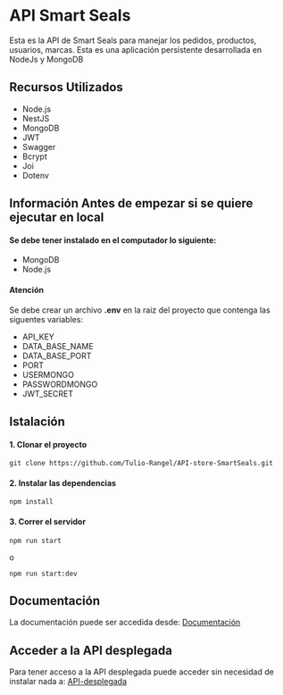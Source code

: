 # API Smart Seals

Esta es la API de Smart Seals para manejar los pedidos, productos, usuarios, marcas. Esta es una aplicación persistente desarrollada en NodeJs y MongoDB

## Recursos Utilizados

- Node.js
- NestJS
- MongoDB
- JWT
- Swagger
- Bcrypt
- Joi
- Dotenv

## Información Antes de empezar si se quiere ejecutar en local

#### Se debe tener instalado en el computador lo siguiente:

- MongoDB
- Node.js

#### Atención

Se debe crear un archivo **.env** en la raiz del proyecto que contenga las siguentes variables:

- API_KEY
- DATA_BASE_NAME
- DATA_BASE_PORT
- PORT
- USERMONGO
- PASSWORDMONGO
- JWT_SECRET

## Istalación

#### 1. Clonar el proyecto
```
git clone https://github.com/Tulio-Rangel/API-store-SmartSeals.git
```
#### 2. Instalar las dependencias
```
npm install
```
#### 3. Correr el servidor
```
npm run start
```
o
```
npm run start:dev
```
## Documentación

La documentación puede ser accedida desde: [Documentación](http://localhost:3000/docs)

## Acceder a la API desplegada

Para tener acceso a la API desplegada puede acceder sin necesidad de instalar nada a: [API-desplegada](https://young-caverns-67333.herokuapp.com/docs/)
